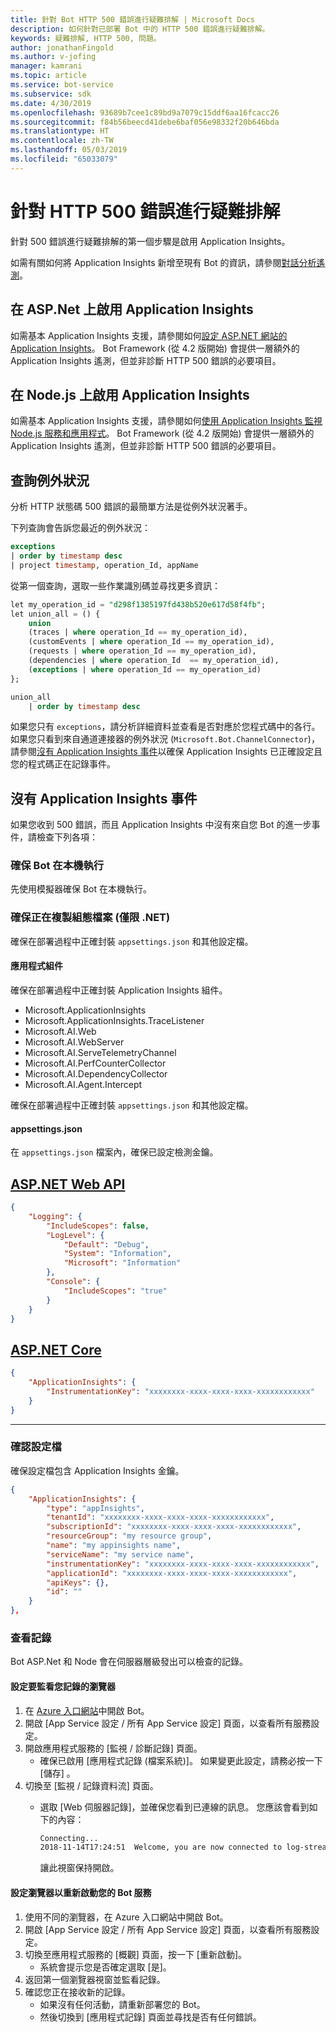 ```yaml
---
title: 針對 Bot HTTP 500 錯誤進行疑難排解 | Microsoft Docs
description: 如何針對已部署 Bot 中的 HTTP 500 錯誤進行疑難排解。
keywords: 疑難排解, HTTP 500, 問題。
author: jonathanFingold
ms.author: v-jofing
manager: kamrani
ms.topic: article
ms.service: bot-service
ms.subservice: sdk
ms.date: 4/30/2019
ms.openlocfilehash: 93689b7cee1c89bd9a7079c15ddf6aa16fcacc26
ms.sourcegitcommit: f84b56beecd41debe6baf056e98332f20b646bda
ms.translationtype: HT
ms.contentlocale: zh-TW
ms.lasthandoff: 05/03/2019
ms.locfileid: "65033079"
---
```

# <a name="troubleshoot-http-500-errors"></a>針對 HTTP 500 錯誤進行疑難排解

針對 500 錯誤進行疑難排解的第一個步驟是啟用 Application Insights。

<!-- TODO: Add links back in once there's a fresh AppInsights sample.
The luis-with-appinsights ([C# sample](https://aka.ms/cs-luis-with-appinsights-sample) / [JS sample](https://aka.ms/js-luis-with-appinsights-sample)) and qna-with-appinsights ([C# sample](https://aka.ms/qna-with-appinsights) / [JS sample](https://aka.ms/js-qna-with-appinsights-sample)) samples demonstrate bots that support Azure Application Insights.
-->
如需有關如何將 Application Insights 新增至現有 Bot 的資訊，請參閱[對話分析遙測](https://aka.ms/botframeworkanalytics)。

## <a name="enable-application-insights-on-aspnet"></a>在 ASP.Net 上啟用 Application Insights

如需基本 Application Insights 支援，請參閱如何[設定 ASP.NET 網站的 Application Insights](https://docs.microsoft.com/azure/application-insights/app-insights-asp-net)。 Bot Framework (從 4.2 版開始) 會提供一層額外的 Application Insights 遙測，但並非診斷 HTTP 500 錯誤的必要項目。

## <a name="enable-application-insights-on-nodejs"></a>在 Node.js 上啟用 Application Insights

如需基本 Application Insights 支援，請參閱如何[使用 Application Insights 監視 Node.js 服務和應用程式](https://docs.microsoft.com/azure/azure-monitor/learn/nodejs-quick-start)。 Bot Framework (從 4.2 版開始) 會提供一層額外的 Application Insights 遙測，但並非診斷 HTTP 500 錯誤的必要項目。

## <a name="query-for-exceptions"></a>查詢例外狀況

分析 HTTP 狀態碼 500 錯誤的最簡單方法是從例外狀況著手。

下列查詢會告訴您最近的例外狀況：

```sql
exceptions
| order by timestamp desc
| project timestamp, operation_Id, appName
```

從第一個查詢，選取一些作業識別碼並尋找更多資訊：

```sql
let my_operation_id = "d298f1385197fd438b520e617d58f4fb";
let union_all = () {
    union
    (traces | where operation_Id == my_operation_id),
    (customEvents | where operation_Id == my_operation_id),
    (requests | where operation_Id == my_operation_id),
    (dependencies | where operation_Id  == my_operation_id),
    (exceptions | where operation_Id == my_operation_id)
};

union_all
    | order by timestamp desc
```

如果您只有 `exceptions`，請分析詳細資料並查看是否對應於您程式碼中的各行。 如果您只看到來自通道連接器的例外狀況 (`Microsoft.Bot.ChannelConnector`)，請參閱[沒有 Application Insights 事件](#no-application-insights-events)以確保 Application Insights 已正確設定且您的程式碼正在記錄事件。

## <a name="no-application-insights-events"></a>沒有 Application Insights 事件

如果您收到 500 錯誤，而且 Application Insights 中沒有來自您 Bot 的進一步事件，請檢查下列各項：

### <a name="ensure-bot-runs-locally"></a>確保 Bot 在本機執行

先使用模擬器確保 Bot 在本機執行。

### <a name="ensure-configuration-files-are-being-copied-net-only"></a>確保正在複製組態檔案 (僅限 .NET)

確保在部署過程中正確封裝 `appsettings.json` 和其他設定檔。

#### <a name="application-assemblies"></a>應用程式組件

確保在部署過程中正確封裝 Application Insights 組件。

- Microsoft.ApplicationInsights
- Microsoft.ApplicationInsights.TraceListener
- Microsoft.AI.Web
- Microsoft.AI.WebServer
- Microsoft.AI.ServeTelemetryChannel
- Microsoft.AI.PerfCounterCollector
- Microsoft.AI.DependencyCollector
- Microsoft.AI.Agent.Intercept

確保在部署過程中正確封裝 `appsettings.json` 和其他設定檔。

#### <a name="appsettingsjson"></a>appsettings.json

在 `appsettings.json` 檔案內，確保已設定檢測金鑰。

## <a name="aspnet-web-apitabdotnetwebapi"></a>[ASP.NET Web API](#tab/dotnetwebapi)

```json
{
    "Logging": {
        "IncludeScopes": false,
        "LogLevel": {
            "Default": "Debug",
            "System": "Information",
            "Microsoft": "Information"
        },
        "Console": {
            "IncludeScopes": "true"
        }
    }
}
```

## <a name="aspnet-coretabdotnetcore"></a>[ASP.NET Core](#tab/dotnetcore)

```json
{
    "ApplicationInsights": {
        "InstrumentationKey": "xxxxxxxx-xxxx-xxxx-xxxx-xxxxxxxxxxxx"
    }
}
```

---

### <a name="verify-config-file"></a>確認設定檔

確保設定檔包含 Application Insights 金鑰。

```json
{
    "ApplicationInsights": {
        "type": "appInsights",
        "tenantId": "xxxxxxxx-xxxx-xxxx-xxxx-xxxxxxxxxxxx",
        "subscriptionId": "xxxxxxxx-xxxx-xxxx-xxxx-xxxxxxxxxxxx",
        "resourceGroup": "my resource group",
        "name": "my appinsights name",
        "serviceName": "my service name",
        "instrumentationKey": "xxxxxxxx-xxxx-xxxx-xxxx-xxxxxxxxxxxx",
        "applicationId": "xxxxxxxx-xxxx-xxxx-xxxx-xxxxxxxxxxxx",
        "apiKeys": {},
        "id": ""
    }
},
```

### <a name="check-logs"></a>查看記錄

Bot ASP.Net 和 Node 會在伺服器層級發出可以檢查的記錄。

#### <a name="set-up-a-browser-to-watch-your-logs"></a>設定要監看您記錄的瀏覽器

1. 在 [Azure 入口網站](http://portal.azure.com/)中開啟 Bot。
1. 開啟 [App Service 設定 / 所有 App Service 設定] 頁面，以查看所有服務設定。
1. 開啟應用程式服務的 [監視 / 診斷記錄] 頁面。
   - 確保已啟用 [應用程式記錄 (檔案系統)]。 如果變更此設定，請務必按一下 [儲存] 。
1. 切換至 [監視 / 記錄資料流] 頁面。
   - 選取 [Web 伺服器記錄]，並確保您看到已連線的訊息。 您應該會看到如下的內容：

     ```bash
     Connecting...
     2018-11-14T17:24:51  Welcome, you are now connected to log-streaming service.
     ```

     讓此視窗保持開啟。

#### <a name="set-up-browser-to-restart-your-bot-service"></a>設定瀏覽器以重新啟動您的 Bot 服務

1. 使用不同的瀏覽器，在 Azure 入口網站中開啟 Bot。
1. 開啟 [App Service 設定 / 所有 App Service 設定] 頁面，以查看所有服務設定。
1. 切換至應用程式服務的 [概觀] 頁面，按一下 [重新啟動]。
   - 系統會提示您是否確定選取 [是]。
1. 返回第一個瀏覽器視窗並監看記錄。
1. 確認您正在接收新的記錄。
   - 如果沒有任何活動，請重新部署您的 Bot。
   - 然後切換到 [應用程式記錄] 頁面並尋找是否有任何錯誤。
